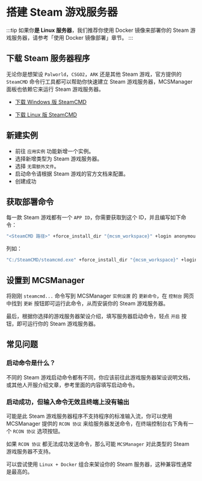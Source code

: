 # 搭建 Steam 游戏服务器

:::tip
如果你<b>是 Linux 服务器</b>，我们推荐你使用 Docker 镜像来部署你的 Steam 游戏服务器，请参考「使用 Docker 镜像部署」章节。
:::

## 下载 Steam 服务器程序

无论你是想架设 `Palworld`，`CSGO2`，`ARK` 还是其他 Steam 游戏，官方提供的 `SteamCMD` 命令行工具都可以帮助你快速建立 Steam 游戏服务器，MCSManager 面板也依赖它来运行 Steam 游戏服务器。

- [下载 Windows 版 SteamCMD](https://developer.valvesoftware.com/wiki/SteamCMD#Windows)

- [下载 Linux 版 SteamCMD](https://developer.valvesoftware.com/wiki/SteamCMD#Linux)

## 新建实例

- 前往 `应用实例` 功能新增一个实例。
- 选择新增类型为 Steam 游戏服务器。
- 选择 `无需额外文件`。
- 启动命令请根据 Steam 游戏的官方文档来配置。
- 创建成功

## 获取部署命令

每一款 Steam 游戏都有一个 `APP ID`，你需要获取到这个 ID，并且编写如下命令：

```bash
"<SteamCMD 路径>" +force_install_dir "{mcsm_workspace}" +login anonymous "+app_update <APP ID> validate" +quit
```

列如：

```bash
"C:/SteamCMD/steamcmd.exe" +force_install_dir "{mcsm_workspace}" +login anonymous "+app_update 380870 validate" +quit
```

## 设置到 MCSManager

将刚刚 `steamcmd...` 命令写到 MCSManager `实例设置` 的 `更新命令`，在 `控制台` 网页中找到 `更新` 按钮即可运行此命令，从而安装你的 Steam 游戏服务器。

最后，根据你选择的游戏服务器架设介绍，填写服务器启动命令，轻点 `开启` 按钮，即可运行你的 Steam 游戏服务器。

## 常见问题

### 启动命令是什么？

不同的 Steam 游戏启动命令都有不同，你应该前往此游戏服务器架设说明文档，或其他人开服介绍文章，参考里面的内容填写启动命令。

### 启动成功，但输入命令无效且终端上没有输出

可能是此 Steam 游戏服务器程序不支持程序的标准输入流，你可以使用 MCSManager 提供的 `RCON 协议` 来给服务器发送命令，在终端控制台右下角有一个 `RCON 协议` 选项按钮。

如果 `RCON 协议` 都无法成功发送命令，那么可能 `MCSManager` 对此类型的 Steam 游戏服务器不支持。

可以尝试使用 `Linux + Docker` 组合来架设你的 Steam 服务器，这种兼容性通常是最高的。
